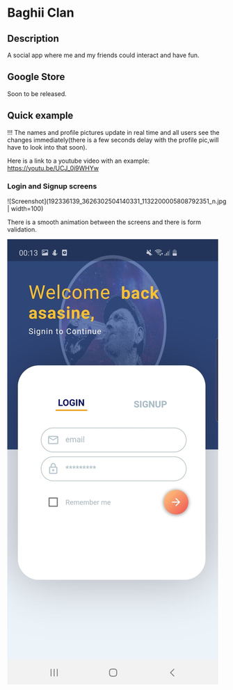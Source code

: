 # Baghii Clan

## Description

A social app where me and my friends could interact and have fun.

## Google Store

Soon to be released.

## Quick example 

!!! The names and profile pictures update in real time and all users see the changes immediately(there is a few seconds delay with the profile pic,will have to look into that soon).

Here is a link to a youtube video with an example: https://youtu.be/UCJ_0i9WHYw


### Login and Signup screens

![Screenshot](192336139_3626302504140331_1132200005808792351_n.jpg | width=100)

There is a smooth animation between the screens and there is form validation.

![Screenshot](192790997_808526286445904_6907847567849800245_n.jpg)


